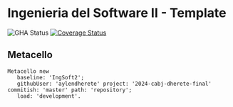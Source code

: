 # Ingenieria del Software II - Template

![GHA Status](https://github.com/aylendherete/2024-cabj-dherete-final/actions/workflows/GHA.yml/badge.svg)
[![Coverage Status](https://coveralls.io/repos/github/aylendherete/2024-cabj-dherete-final/badge.svg?branch=master)](https://coveralls.io/github/aylendherete/2024-cabj-dherete-final?branch=master)

## Metacello

```smalltalk
Metacello new
   baseline: 'IngSoft2';
   githubUser: 'aylendherete' project: '2024-cabj-dherete-final' commitish: 'master' path: 'repository';
   load: 'development'.
```
